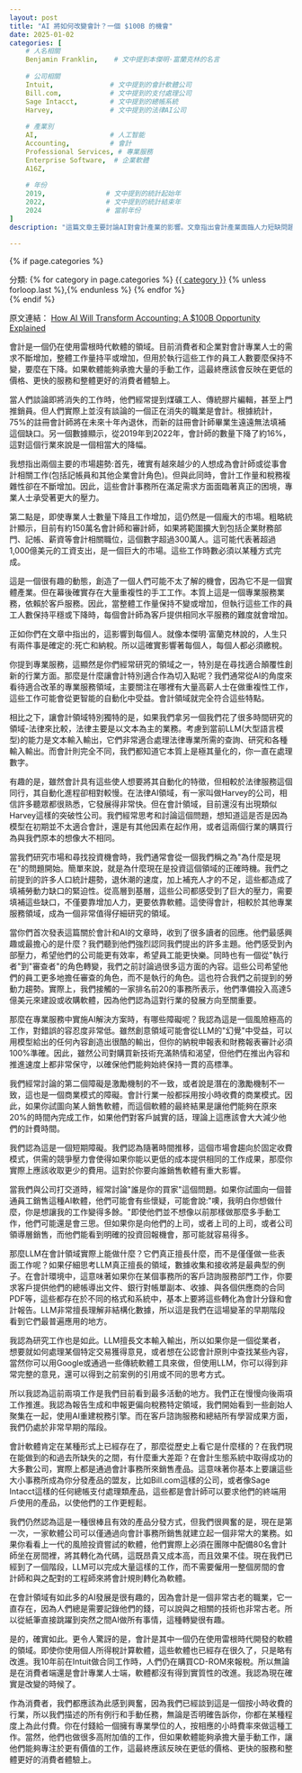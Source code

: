 ```yaml
---
layout: post
title: "AI 將如何改變會計？一個 $100B 的機會"
date: 2025-01-02
categories: [
    # 人名相關
    Benjamin Franklin,    # 文中提到本傑明·富蘭克林的名言
    
    # 公司相關
    Intuit,              # 文中提到的會計軟體公司
    Bill.com,            # 文中提到的支付處理公司
    Sage Intacct,        # 文中提到的總帳系統
    Harvey,              # 文中提到的法律AI公司
    
    # 產業別
    AI,                  # 人工智能
    Accounting,          # 會計
    Professional Services, # 專業服務
    Enterprise Software,  # 企業軟體
    A16Z,
    
    # 年份
    2019,               # 文中提到的統計起始年
    2022,               # 文中提到的統計結束年
    2024                # 當前年份
]
description: "這篇文章主要討論AI對會計產業的影響。文章指出會計產業面臨人力短缺問題，75%的註冊會計師將在未來十年內退休，同時2019-2022年間會計師數量下降了16%。然而工作量卻在增加，造成產業壓力。文章認為AI技術可以協助解決這個問題，特別是在數據收集、研究工作等方面。不過由於會計工作要求高度準確性，AI實施仍面臨一些挑戰。文章也討論了會計軟體的發展歷史，指出目前仍在使用較老舊的系統，AI的導入可望帶來更有效率且經濟的服務。"

---
```


{% if page.categories %}
<div class="categories">
  分類:
  {% for category in page.categories %}
    <a href="{{ site.baseurl }}/categories#{{ category }}">{{ category }}</a>
    {% unless forloop.last %},{% endunless %}
  {% endfor %}
</div>
{% endif %}

<span class="original-link">原文連結： [How AI Will Transform Accounting: A $100B Opportunity Explained
](https://www.youtube.com/watch?v=OPRJI8Djfq8&ab_channel=a16z)</span>


會計是一個仍在使用雷根時代軟體的領域。目前消費者和企業對會計專業人士的需求不斷增加，整體工作量持平或增加，但用於執行這些工作的員工人數要麼保持不變，要麼在下降。如果軟體能夠承擔大量的手動工作，這最終應該會反映在更低的價格、更快的服務和整體更好的消費者體驗上。

當人們談論即將消失的工作時，他們經常提到煤礦工人、傳統膠片編輯，甚至上門推銷員。但人們實際上並沒有談論的一個正在消失的職業是會計。根據統計，75%的註冊會計師將在未來十年內退休，而新的註冊會計師畢業生遠遠無法填補這個缺口。另一個數據顯示，從2019年到2022年，會計師的數量下降了約16%，這對這個行業來說是一個相當大的降幅。

我想指出兩個主要的市場趨勢:首先，確實有越來越少的人想成為會計師或從事會計相關工作(包括記帳員和其他企業會計角色)。但與此同時，會計工作量和稅務複雜性卻在不斷增加。因此，這些會計事務所在滿足需求方面面臨著真正的困境，專業人士承受著更大的壓力。

第二點是，即使專業人士數量下降且工作增加，這仍然是一個龐大的市場。粗略統計顯示，目前有約150萬名會計師和審計師，如果將範圍擴大到包括企業財務部門、記帳、薪資等會計相關職位，這個數字超過300萬人。這可能代表著超過1,000億美元的工資支出，是一個巨大的市場。這些工作時數必須以某種方式完成。

這是一個很有趣的動態，創造了一個人們可能不太了解的機會，因為它不是一個實體產業。但在幕後確實存在大量重複性的手工工作。本質上這是一個專業服務業務，依賴於客戶服務。因此，當整體工作量保持不變或增加，但執行這些工作的員工人數保持平穩或下降時，每個會計師為客戶提供相同水平服務的難度就會增加。

正如你們在文章中指出的，這影響到每個人。就像本傑明·富蘭克林說的，人生只有兩件事是確定的:死亡和納稅。所以這確實影響著每個人，每個人都必須繳稅。

你提到專業服務，這顯然是你們經常研究的領域之一，特別是在尋找適合顛覆性創新的行業方面。那麼是什麼讓會計特別適合作為切入點呢？我們通常從AI的角度來看待適合改革的專業服務領域，主要關注在哪裡有大量高薪人士在做重複性工作，這些工作可能會從更智能的自動化中受益。會計領域就完全符合這些特點。

相比之下，讓會計領域特別獨特的是，如果我們拿另一個我們花了很多時間研究的領域-法律來比較，法律主要是以文本為主的業務。考慮到當前LLM(大型語言模型)的能力是文本輸入輸出，它們非常適合處理法律專業所需的查詢、研究和各種輸入輸出。而會計則完全不同，我們都知道它本質上是極其量化的，你一直在處理數字。

有趣的是，雖然會計具有這些使人想要將其自動化的特徵，但相較於法律服務這個同行，其自動化進程卻相對較慢。在法律AI領域，有一家叫做Harvey的公司，相信許多聽眾都很熟悉，它發展得非常快。但在會計領域，目前還沒有出現類似Harvey這樣的突破性公司。我們經常思考和討論這個問題，想知道這是否是因為模型在初期並不太適合會計，還是有其他因素在起作用，或者這兩個行業的購買行為與我們原本的想像大不相同。

當我們研究市場和尋找投資機會時，我們通常會從一個我們稱之為"為什麼是現在"的問題開始。簡單來說，就是為什麼現在是投資這個領域的正確時機。我們之前提到的許多人口統計趨勢，退休潮的速度，加上補充人才的不足，這些都造成了填補勞動力缺口的緊迫性。從高層到基層，這些公司都感受到了巨大的壓力，需要填補這些缺口，不僅要靠增加人力，更要依靠軟體。這使得會計，相較於其他專業服務領域，成為一個非常值得仔細研究的領域。

當你們首次發表這篇關於會計和AI的文章時，收到了很多讀者的回應。他們最感興趣或最擔心的是什麼？我們聽到他們強烈認同我們提出的許多主題。他們感受到內部壓力，希望他們的公司能更有效率，希望員工能更快樂。同時也有一個從"執行者"到"審查者"的角色轉變，我們之前討論過很多這方面的內容。這些公司希望他們的員工更多地擔任審查的角色，而不是執行的角色。這也符合我們之前提到的勞動力趨勢。實際上，我們接觸的一家排名前20的事務所表示，他們準備投入高達5億美元來建設或收購軟體，因為他們認為這對行業的發展方向至關重要。

那麼在專業服務中實施AI解決方案時，有哪些障礙呢？我認為這是一個風險極高的工作，對錯誤的容忍度非常低。雖然創意領域可能會從LLM的"幻覺"中受益，可以用模型給出的任何內容創造出很酷的輸出，但你的納稅申報表和財務報表審計必須100%準確。因此，雖然公司對購買新技術充滿熱情和渴望，但他們在推出內容和推進速度上都非常保守，以確保他們能夠始終保持一貫的高標準。

我們經常討論的第二個障礙是激勵機制的不一致，或者說是潛在的激勵機制不一致，這也是一個商業模式的障礙。會計行業一般都採用按小時收費的商業模式。因此，如果你試圖向某人銷售軟體，而這個軟體的最終結果是讓他們能夠在原來20%的時間內完成工作，如果他們對客戶誠實的話，理論上這應該會大大減少他們的計費時間。

我們認為這是一個短期障礙。我們認為隨著時間推移，這個市場會趨向於固定收費模式，供需的競爭壓力會使得如果你能以更低的成本提供相同的工作成果，那麼你實際上應該收取更少的費用。這對於你要向誰銷售軟體有重大影響。

當我們與公司打交道時，經常討論"誰是你的買家"這個問題。如果你試圖向一個普通員工銷售這種AI軟體，他們可能會有些懷疑，可能會說:"噢，我明白你想做什麼，你是想讓我的工作變得多餘。"即使他們並不想像以前那樣做那麼多手動工作，他們可能還是會三思。但如果你是向他們的上司，或者上司的上司，或者公司領導層銷售，而他們能看到明確的投資回報機會，那可能就容易得多。

那麼LLM在會計領域實際上能做什麼？它們真正擅長什麼，而不是僅僅做一些表面工作呢？如果仔細思考LLM真正擅長的領域，數據收集和接收將是最典型的例子。在會計環境中，這意味著如果你在某個事務所的客戶諮詢服務部門工作，你要求客戶提供他們的總帳導出文件、銀行對帳單副本、收據、與各個供應商的合同PDF等，這些都存在於不同的格式和系統中，基本上要將這些轉化為會計分錄和會計報告。LLM非常擅長理解非結構化數據，所以這是我們在這場變革的早期階段看到它們最普遍應用的地方。

我認為研究工作也是如此。LLM擅長文本輸入輸出，所以如果你是一個從業者，想要就如何處理某個特定交易獲得意見，或者想在公認會計原則中查找某些內容，當然你可以用Google或通過一些傳統軟體工具來做，但使用LLM，你可以得到非常完整的意見，還可以得到之前案例的引用或不同的思考方式。

所以我認為這前兩項工作是我們目前看到最多活動的地方。我們正在慢慢向後兩項工作推進。我認為報告生成和申報更偏向稅務特定領域，我們開始看到一些創始人聚集在一起，使用AI重建稅務引擎。而在客戶諮詢服務和總結所有學習成果方面，我們仍處於非常早期的階段。

會計軟體肯定在某種形式上已經存在了，那麼從歷史上看它是什麼樣的？在我們現在能做到的和過去所缺失的之間，有什麼重大差距？在會計生態系統中取得成功的大多數公司，實際上都是通過會計事務所來銷售產品。這意味著你基本上要讓這些大小事務所成為你分發產品的盟友，比如Bill.com這樣的公司，或者像Sage Intacct這樣的任何總帳支付處理類產品，這些都是會計師可以要求他們的終端用戶使用的產品，以使他們的工作更輕鬆。

我們仍然認為這是一種很棒且有效的產品分發方式，但我們很興奮的是，現在是第一次，一家軟體公司可以僅通過向會計事務所銷售就建立起一個非常大的業務。如果你看看上一代的風險投資嘗試的軟體，他們實際上必須在團隊中配備80名會計師坐在房間裡，將其轉化為代碼，這既昂貴又成本高，而且效果不佳。現在我們已經到了一個階段，LLM可以完成大量這樣的工作，而不需要僱用一整個房間的會計師和與之配對的工程師來將會計規則轉化為軟體。

在會計領域有如此多的AI發展是很有趣的，因為會計是一個非常古老的職業，它一直存在，因為人們總是需要記錄他們的錢，可以說與之相關的技術也非常古老。所以從紙筆直接跳躍到突然之間AI做所有事情，這種轉變很有趣。

是的，確實如此。更令人驚訝的是，會計是其中一個仍在使用雷根時代開發的軟體的領域。即使你使用個人所得稅計算軟體，這些軟體也已經存在很久了，只是略有改進。我10年前在Intuit做合同工作時，人們仍在購買CD-ROM來報稅。所以無論是在消費者端還是會計專業人士端，軟體都沒有得到實質性的改進。我認為現在確實是改變的時候了。

作為消費者，我們都應該為此感到興奮，因為我們已經談到這是一個按小時收費的行業，所以我們描述的所有例行和手動任務，無論是否明確告訴你，你都在某種程度上為此付費。你在付錢給一個擁有專業學位的人，按相應的小時費率來做這種工作。當然，他們也做很多高附加值的工作，但如果軟體能夠承擔大量手動工作，讓他們能夠專注於更有價值的工作，這最終應該反映在更低的價格、更快的服務和整體更好的消費者體驗上。